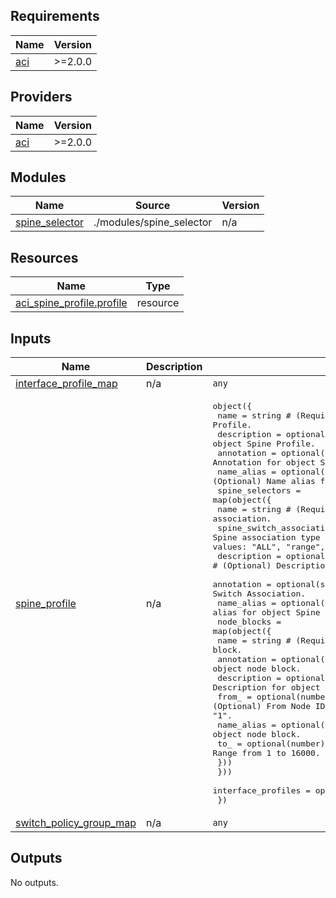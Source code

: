 <!-- BEGIN_TF_DOCS -->
## Requirements

| Name | Version |
|------|---------|
| <a name="requirement_aci"></a> [aci](#requirement\_aci) | >=2.0.0 |

## Providers

| Name | Version |
|------|---------|
| <a name="provider_aci"></a> [aci](#provider\_aci) | >=2.0.0 |

## Modules

| Name | Source | Version |
|------|--------|---------|
| <a name="module_spine_selector"></a> [spine\_selector](#module\_spine\_selector) | ./modules/spine_selector | n/a |

## Resources

| Name | Type |
|------|------|
| [aci_spine_profile.profile](https://registry.terraform.io/providers/CiscoDevNet/aci/latest/docs/resources/spine_profile) | resource |

## Inputs

| Name | Description | Type | Default | Required |
|------|-------------|------|---------|:--------:|
| <a name="input_interface_profile_map"></a> [interface\_profile\_map](#input\_interface\_profile\_map) | n/a | `any` | n/a | yes |
| <a name="input_spine_profile"></a> [spine\_profile](#input\_spine\_profile) | n/a | <pre>object({<br>    name        = string # (Required) Name of Object Spine Profile.<br>    description = optional(string) # (Optional) Description for object Spine Profile.<br>    annotation  = optional(string) # (Optional) Annotation for object Spine Profile.<br>    name_alias  = optional(string) # (Optional) Name alias for object Spine Profile.<br>    spine_selectors = map(object({<br>      name                          = string # (Required) Name of Object Spine Switch association.<br>      spine_switch_association_type = string # (Required) Spine association type of Object Spine Switch Association. Allowed values: "ALL", "range", "ALL_IN_POD"<br>      description                   = optional(string) # (Optional) Description for object Spine Switch Association.<br>      annotation                    = optional(string) # (Optional) Annotation for object Spine Switch Association.<br>      name_alias                    = optional(string) # (Optional) Name alias for object Spine Switch Association.<br>      node_blocks = map(object({<br>        name        = string # (Required) Name of Object node block.<br>        annotation  = optional(string) # (Optional) Annotation for object node block.<br>        description = optional(string) # (Optional) Description for object node block.<br>        from_       = optional(number) # (Optional) From Node ID. Range from 1 to 16000. Default value is "1".<br>        name_alias  = optional(string) # (Optional) Name alias for object node block.<br>        to_         = optional(number) # (Optional) To node ID. Range from 1 to 16000. Default value is "1".<br>      }))<br>    }))<br>    interface_profiles = optional(list(string))<br>  })</pre> | n/a | yes |
| <a name="input_switch_policy_group_map"></a> [switch\_policy\_group\_map](#input\_switch\_policy\_group\_map) | n/a | `any` | n/a | yes |

## Outputs

No outputs.
<!-- END_TF_DOCS -->